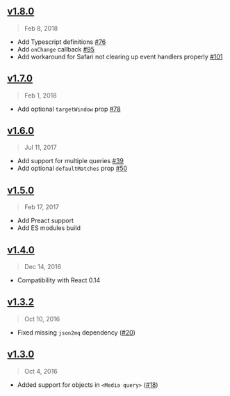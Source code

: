 ## [v1.8.0]
> Feb 8, 2018

- Add Typescript definitions [#76](https://github.com/ReactTraining/react-media/pull/76)
- Add `onChange` callback [#95](https://github.com/ReactTraining/react-media/pull/95)
- Add workaround for Safari not clearing up event handlers properly [#101](https://github.com/ReactTraining/react-media/pull/101)

[v1.8.0]: https://github.com/ReactTraining/react-media/compare/v1.7.0...v1.8.0

## [v1.7.0]
> Feb 1, 2018

- Add optional `targetWindow` prop [#78](https://github.com/ReactTraining/react-media/pull/78)

[v1.7.0]: https://github.com/ReactTraining/react-media/compare/v1.6.0...v1.7.0

## [v1.6.0]
> Jul 11, 2017

- Add support for multiple queries [#39](https://github.com/ReactTraining/react-media/pull/39)
- Add optional `defaultMatches` prop [#50](https://github.com/ReactTraining/react-media/pull/50)

[v1.6.0]: https://github.com/ReactTraining/react-media/compare/v1.5.0...v1.6.0

## [v1.5.0]
> Feb 17, 2017

- Add Preact support
- Add ES modules build

[v1.5.0]: https://github.com/ReactTraining/react-media/compare/v1.4.0...v1.5.0

## [v1.4.0]
> Dec 14, 2016

- Compatibility with React 0.14

[v1.4.0]: https://github.com/ReactTraining/react-media/compare/v1.3.2...v1.4.0

## [v1.3.2]
> Oct 10, 2016

- Fixed missing `json2mq` dependency ([#20])

[v1.3.2]: https://github.com/ReactTraining/react-media/compare/v1.3.0...v1.3.2
[#20]: https://github.com/ReactTraining/react-media/pull/20

## [v1.3.0]
> Oct 4, 2016

- Added support for objects in `<Media query>` ([#18])

[v1.3.0]: https://github.com/ReactTraining/react-media/compare/v1.2.2...v1.3.0
[#18]: https://github.com/ReactTraining/react-media/pull/18
